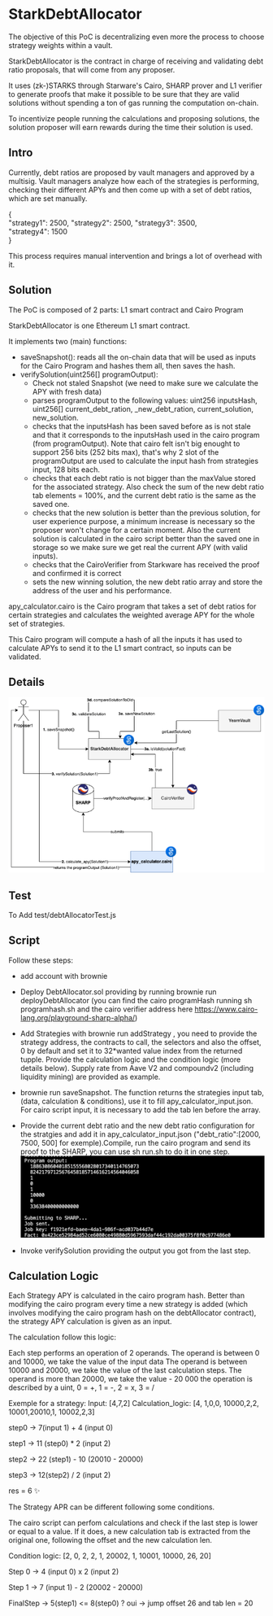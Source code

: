 # StarkDebtAllocator
The objective of this PoC is decentralizing even more the process to choose strategy weights within a vault. 

StarkDebtAllocator is the contract in charge of receiving and validating debt ratio proposals, that will come from any proposer.  

It uses (zk-)STARKS through Starware's Cairo, SHARP prover and L1 verifier to generate proofs that make it possible to be sure that they are valid solutions without spending a ton of gas running the computation on-chain.	

To incentivize people running the calculations and proposing solutions, the solution proposer will earn rewards during the time their solution is used. 	

## Intro	
Currently, debt ratios are proposed by vault managers and approved by a multisig. Vault managers analyze how each of the strategies is performing, checking their different APYs and then come up with a set of debt ratios, which are set manually. 

{	
    "strategy1": 2500,
    "strategy2": 2500,
    "strategy3": 3500,	
    "strategy4": 1500	
}	

This process requires manual intervention and brings a lot of overhead with it.	

## Solution	
The PoC is composed of 2 parts: L1 smart contract and Cairo Program	

StarkDebtAllocator is one Ethereum L1 smart contract. 	

It implements two (main) functions:	
- saveSnapshot(): reads all the on-chain data that will be used as inputs for the Cairo Program and hashes them all, then saves the hash. 
- verifySolution(uint256[] programOutput): 	
	- Check not staled Snapshot (we need to make sure we calculate the APY with fresh data)
	- parses programOutput to the following values: uint256 inputsHash, uint256[] current_debt_ration, _new_debt_ration, current_solution, new_solution.
	- checks that the inputsHash has been saved before as is not stale and that it corresponds to the inputsHash used in the cairo program (from programOutput). Note that cairo felt isn't big enought to support 256 bits (252 bits max), that's why 2 slot of the programOutput are used to calculate the input hash from strategies input, 128 bits each.	
	- checks that each debt ratio is not bigger than the maxValue stored for the associated strategy. Also check the sum of the new debt ratio tab elements = 100%, and the current debt ratio is the same as the saved one.
	- checks that the new solution is better than the previous solution, for user experience purpose, a minimum increase is necessary so the proposer won't change for a certain moment. Also the current solution is calculated in the cairo script better than the saved one in storage so we make sure we get real the current APY (with valid inputs).
	- checks that the CairoVerifier from Starkware has received the proof and confirmed it is correct	
	- sets the new winning solution, the new debt ratio array and store the address of the user and his performance.	

apy_calculator.cairo is the Cairo program that takes a set of debt ratios for certain strategies and calculates the weighted average APY for the whole set of strategies. 	

This Cairo program will compute a hash of all the inputs it has used to calculate APYs to send it to the L1 smart contract, so inputs can be validated. 	

## Details	
![Diagram](./starkdebtallocator.png)	


## Test

To Add test/debtAllocatorTest.js


## Script	

Follow these steps: 	
- add account with brownie

- Deploy DebtAllocator.sol providing by running brownie run deployDebtAllocator (you can find the cairo programHash running sh programhash.sh and the cairo verifier address here https://www.cairo-lang.org/playground-sharp-alpha/)

- Add Strategies with brownie run addStrategy , you need to provide the strategy address, the contracts to call, the selectors and also the offset, 0 by default and set it to 32*wanted value index from the returned tupple. 
Provide the calculation logic and the condition logic (more details below). Supply rate from Aave V2 and compoundv2 (including liquidity mining) are provided as example.

- brownie run saveSnapshot. The function returns the strategies input tab, (data, calculation & conditions), use it to fill apy_calculator_input.json. 	For cairo script input, it is necessary to add the tab len before the array.

- Provide the current debt ratio and the new debt ratio configuration for the stratgies and add it in apy_calculator_input.json ("debt_ratio":[2000, 7500, 500] for exemple).Compile, run the cairo program and send its proof to the SHARP, you can use sh run.sh to do it in one step.	
![Diagram](./Screenshot_output.png)


- Invoke verifySolution providing the output you got from the last step.


## Calculation Logic

Each Strategy APY is calculated in the cairo program hash. Better than modifying the cairo program every time a new strategy is added (which involves modifying the cairo program hash on the debtAllocator contract), the strategy APY calculation is given as an input. 

The calculation follow this logic: 

Each step performs an operation of 2 operands.
The operand is between 0 and 10000, we take the value of the input data
The operand is between 10000 and 20000, we take the value of the last calculation steps.
The operand is more than 20000, we take the value - 20 000
the operation is described by a uint, 0 = +, 1 = -, 2 = x, 3 = /

Exemple for a strategy: 
Input: [4,7,2]
Calculation_logic: [4, 1,0,0, 10000,2,2, 10001,20010,1, 10002,2,3]

step0 -> 7(input 1) + 4 (input 0)

step1 -> 11 (step0) * 2 (input 2)

step2 -> 22 (step1) - 10 (20010 - 20000)

step3 -> 12(step2) / 2 (input 2)

res = 6 ✨

The Strategy APR can be different following some conditions.

The cairo script can perfom calculations and check if the last step is lower or equal to a value. If it does, a new calculation tab is extracted from the original one, following the offset and the new calculation len.

Condition logic: [2, 0, 2, 2, 1, 20002, 1, 10001, 10000, 26, 20]

Step 0 ->  4 (input 0) x 2 (input 2)

Step 1 ->  7 (input 1) - 2 (20002 - 20000)

FinalStep ->  5(step1) <= 8(step0) ? 
oui -> jump offset 26 and tab len = 20

